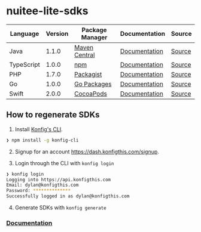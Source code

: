 # nuitee-lite-sdks


|Language|Version|Package Manager|Documentation|Source|
|-|-|-|-|-|
|Java|1.1.0|[Maven Central](https://central.sonatype.com/artifact/com.konfigthis.nuitee/nuitee-java-sdk/1.1.0)|[Documentation](https://github.com/konfig-dev/nuitee-lite-sdks/tree/main/java/README.md)|[Source](https://github.com/konfig-dev/nuitee-lite-sdks/tree/main/java)|
|TypeScript|1.0.0|[npm](https://www.npmjs.com/package/nuitee-typescript-sdk/v/1.0.0)|[Documentation](https://github.com/konfig-dev/nuitee-lite-sdks/tree/main/typescript/README.md)|[Source](https://github.com/konfig-dev/nuitee-lite-sdks/tree/main/typescript)|
|PHP|1.7.0|[Packagist](https://packagist.org/packages/konfig/nuitee-lite-php-sdk)|[Documentation](https://github.com/konfig-dev/nuitee-lite-php-sdk)|[Source](https://github.com/konfig-dev/nuitee-lite-php-sdk)|
|Go|1.0.0|[Go Packages](https://pkg.go.dev/github.com/konfig-dev/nuitee-lite-sdks/go)|[Documentation](https://github.com/konfig-dev/nuitee-lite-sdks/tree/main/go/README.md)|[Source](https://github.com/konfig-dev/nuitee-lite-sdks/tree/main/go)|
|Swift|2.0.0|[CocoaPods](https://cocoapods.org/pods/Nuitee)|[Documentation](https://github.com/konfig-dev/nuitee-lite-sdks/tree/main/swift/README.md)|[Source](https://github.com/konfig-dev/nuitee-lite-sdks/tree/main/swift)|


## How to regenerate SDKs

1. Install [Konfig's CLI](https://www.npmjs.com/package/konfig-cli).

```bash
❯ npm install -g konfig-cli
```

2. Signup for an account https://dash.konfigthis.com/signup.

3. Login through the CLI with `konfig login`

```bash
❯ konfig login
Logging into https://api.konfigthis.com
Email: dylan@konfigthis.com
Password: **************
Successfully logged in as dylan@konfigthis.com
```

4. Generate SDKs with `konfig generate`

### [Documentation](https://docs.konfigthis.com/)
